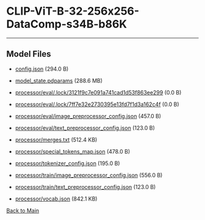 
# CLIP-ViT-B-32-256x256-DataComp-s34B-b86K
---



## Model Files

- [config.json](https://paddlenlp.bj.bcebos.com/models/community/paddlemix/CLIP/CLIP-ViT-B-32-256x256-DataComp-s34B-b86K/config.json) (294.0 B)

- [model_state.pdparams](https://paddlenlp.bj.bcebos.com/models/community/paddlemix/CLIP/CLIP-ViT-B-32-256x256-DataComp-s34B-b86K/model_state.pdparams) (288.6 MB)

- [processor/eval/.lock/3121f9c7e091a741cad1d53f863ee299](https://paddlenlp.bj.bcebos.com/models/community/paddlemix/CLIP/CLIP-ViT-B-32-256x256-DataComp-s34B-b86K/processor/eval/.lock/3121f9c7e091a741cad1d53f863ee299) (0.0 B)

- [processor/eval/.lock/7ff7e32e2730395e13fd7f1d3a162c4f](https://paddlenlp.bj.bcebos.com/models/community/paddlemix/CLIP/CLIP-ViT-B-32-256x256-DataComp-s34B-b86K/processor/eval/.lock/7ff7e32e2730395e13fd7f1d3a162c4f) (0.0 B)

- [processor/eval/image_preprocessor_config.json](https://paddlenlp.bj.bcebos.com/models/community/paddlemix/CLIP/CLIP-ViT-B-32-256x256-DataComp-s34B-b86K/processor/eval/image_preprocessor_config.json) (457.0 B)

- [processor/eval/text_preprocessor_config.json](https://paddlenlp.bj.bcebos.com/models/community/paddlemix/CLIP/CLIP-ViT-B-32-256x256-DataComp-s34B-b86K/processor/eval/text_preprocessor_config.json) (123.0 B)

- [processor/merges.txt](https://paddlenlp.bj.bcebos.com/models/community/paddlemix/CLIP/CLIP-ViT-B-32-256x256-DataComp-s34B-b86K/processor/merges.txt) (512.4 KB)

- [processor/special_tokens_map.json](https://paddlenlp.bj.bcebos.com/models/community/paddlemix/CLIP/CLIP-ViT-B-32-256x256-DataComp-s34B-b86K/processor/special_tokens_map.json) (478.0 B)

- [processor/tokenizer_config.json](https://paddlenlp.bj.bcebos.com/models/community/paddlemix/CLIP/CLIP-ViT-B-32-256x256-DataComp-s34B-b86K/processor/tokenizer_config.json) (195.0 B)

- [processor/train/image_preprocessor_config.json](https://paddlenlp.bj.bcebos.com/models/community/paddlemix/CLIP/CLIP-ViT-B-32-256x256-DataComp-s34B-b86K/processor/train/image_preprocessor_config.json) (556.0 B)

- [processor/train/text_preprocessor_config.json](https://paddlenlp.bj.bcebos.com/models/community/paddlemix/CLIP/CLIP-ViT-B-32-256x256-DataComp-s34B-b86K/processor/train/text_preprocessor_config.json) (123.0 B)

- [processor/vocab.json](https://paddlenlp.bj.bcebos.com/models/community/paddlemix/CLIP/CLIP-ViT-B-32-256x256-DataComp-s34B-b86K/processor/vocab.json) (842.1 KB)


[Back to Main](../../../)